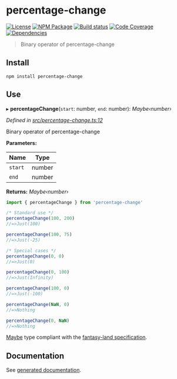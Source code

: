 # percentage-change
[![License][]](https://opensource.org/licenses/ISC)
[![NPM Package][]](https://npmjs.org/package/percentage-change)
[![Build status][]](https://travis-ci.org/strong-roots-capital/percentage-change)
[![Code Coverage][]](https://codecov.io/gh/strong-roots-capital/percentage-change)
[![Dependencies][]](https://david-dm.org/strong-roots-capital/percentage-change)

[License]: https://img.shields.io/badge/License-ISC-blue.svg
[NPM Package]: https://img.shields.io/npm/v/percentage-change.svg
[Build status]: https://travis-ci.org/strong-roots-capital/percentage-change.svg?branch=master
[Code Coverage]: https://codecov.io/gh/strong-roots-capital/percentage-change/branch/master/graph/badge.svg
[Dependencies]: https://david-dm.org/strong-roots-capital/percentage-change/status.svg

> Binary operator of percentage-change

## Install

```shell
npm install percentage-change
```

## Use

▸ **percentageChange**(`start`: number, `end`: number): *Maybe‹number›*

*Defined in [src/percentage-change.ts:12](https://github.com/strong-roots-capital/percentage-change/blob/7eddb06/src/percentage-change.ts#L12)*

Binary operator of percentage-change

**Parameters:**

Name | Type |
------ | ------ |
`start` | number |
`end` | number |

**Returns:** *Maybe‹number›*

```typescript
import { percentageChange } from 'percentage-change'

/* Standard use */
percentageChange(100, 200)
//=>Just(100)

percentageChange(100, 75)
//=>Just(-25)

/* Special cases */
percentageChange(0, 0)
//=>Just(0)

percentageChange(0, 100)
//=>Just(Infinity)

percentageChange(100, 0)
//=>Just(-100)

percentageChange(NaN, 0)
//=>Nothing

percentageChange(0, NaN)
//=>Nothing
```

[Maybe] type compliant with the [fantasy-land specification].

[Maybe]: https://gigobyte.github.io/purify/adts/Maybe/
[fantasy-land specification]: https://github.com/fantasyland/fantasy-land

## Documentation

See [generated documentation](doc/README.md).
